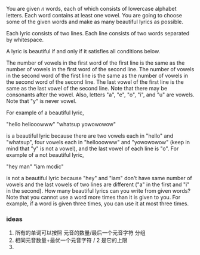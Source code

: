 You are given 𝑛
 words, each of which consists of lowercase alphabet letters. Each word contains at least one vowel. You are going to choose some of the given words and make as many beautiful lyrics as possible.

Each lyric consists of two lines. Each line consists of two words separated by whitespace.

A lyric is beautiful if and only if it satisfies all conditions below.

The number of vowels in the first word of the first line is the same as the number of vowels in the first word of the second line.
The number of vowels in the second word of the first line is the same as the number of vowels in the second word of the second line.
The last vowel of the first line is the same as the last vowel of the second line. Note that there may be consonants after the vowel.
Also, letters "a", "e", "o", "i", and "u" are vowels. Note that "y" is never vowel.

For example of a beautiful lyric,

"hello hellooowww"
"whatsup yowowowow"

is a beautiful lyric because there are two vowels each in "hello" and "whatsup", four vowels each in "hellooowww" and "yowowowow" (keep in mind that "y" is not a vowel), and the last vowel of each line is "o".
For example of a not beautiful lyric,

"hey man"
"iam mcdic"

is not a beautiful lyric because "hey" and "iam" don't have same number of vowels and the last vowels of two lines are different ("a" in the first and "i" in the second).
How many beautiful lyrics can you write from given words? Note that you cannot use a word more times than it is given to you. For example, if a word is given three times, you can use it at most three times.

### ideas
1. 所有的单词可以按照 元音的数量/最后一个元音字符 分组
2. 相同元音数量+最优一个元音字符 / 2 是它的上限
3. 